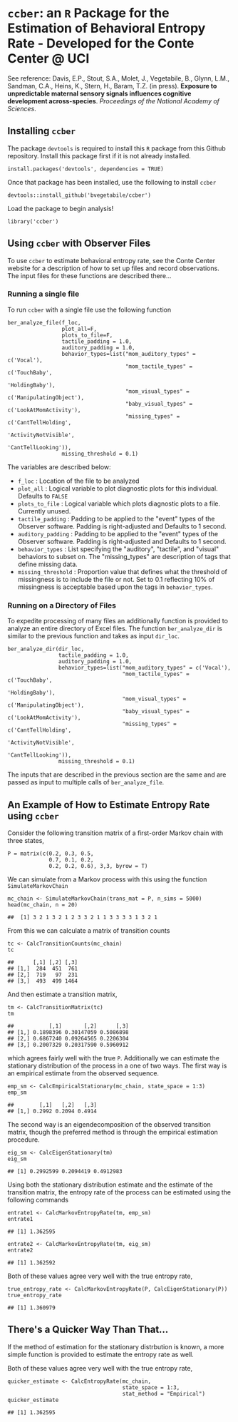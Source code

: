 `ccber`: an `R` Package for the Estimation of Behavioral Entropy Rate - Developed for the Conte Center @ UCI
============================================================================================================

See reference: Davis, E.P., Stout, S.A., Molet, J., Vegetabile, B.,
Glynn, L.M., Sandman, C.A., Heins, K., Stern, H., Baram, T.Z. (in
press). **Exposure to unpredictable maternal sensory signals influences
cognitive development across-species**. *Proceedings of the National
Academy of Sciences*.

Installing `ccber`
------------------

The package `devtools` is required to install this `R` package from this
Github repository. Install this package first if it is not already
installed.

    install.packages('devtools', dependencies = TRUE)

Once that package has been installed, use the following to install
`ccber`

    devtools::install_github('bvegetabile/ccber')

Load the package to begin analysis!

    library('ccber')

Using `ccber` with Observer Files
---------------------------------

To use `ccber` to estimate behavioral entropy rate, see the Conte Center
website for a description of how to set up files and record
observations. The input files for these functions are described there...

### Running a single file

To run `ccber` with a single file use the following function

    ber_analyze_file(f_loc,
                     plot_all=F,
                     plots_to_file=F,
                     tactile_padding = 1.0,
                     auditory_padding = 1.0,
                     behavior_types=list("mom_auditory_types" = c('Vocal'),
                                         "mom_tactile_types" = c('TouchBaby',
                                                                'HoldingBaby'),
                                         "mom_visual_types" = c('ManipulatingObject'),
                                         "baby_visual_types" = c('LookAtMomActivity'),
                                         "missing_types" = c('CantTellHolding',
                                                             'ActivityNotVisible',
                                                             'CantTellLooking')),
                     missing_threshold = 0.1)

The variables are described below:

-   `f_loc` : Location of the file to be analyzed
-   `plot_all` : Logical variable to plot diagnostic plots for
    this individual. Defaults to `FALSE`
-   `plots_to_file` : Logical variable which plots diagnostic plots to
    a file. Currently unused.
-   `tactile_padding` : Padding to be applied to the "event" types of
    the Observer software. Padding is right-adjusted and Defaults to
    1 second.
-   `auditory_padding` : Padding to be applied to the "event" types of
    the Observer software. Padding is right-adjusted and Defaults to
    1 second.
-   `behavior_types` : List specifying the "auditory", "tactile", and
    "visual" behaviors to subset on. The "missing\_types" are
    description of tags that define missing data.  
-   `missing_threshold` : Proportion value that defines what the
    threshold of missingness is to include the file or not. Set to 0.1
    reflecting 10% of missingness is acceptable based upon the tags in
    `behavior_types`.

### Running on a Directory of Files

To expedite processing of many files an additionally function is
provided to analyze an entire directory of Excel files. The function
`ber_analyze_dir` is similar to the previous function and takes as input
`dir_loc`.

    ber_analyze_dir(dir_loc,
                    tactile_padding = 1.0,
                    auditory_padding = 1.0,
                    behavior_types=list("mom_auditory_types" = c('Vocal'),
                                        "mom_tactile_types" = c('TouchBaby',
                                                                'HoldingBaby'),
                                        "mom_visual_types" = c('ManipulatingObject'),
                                        "baby_visual_types" = c('LookAtMomActivity'),
                                        "missing_types" = c('CantTellHolding',
                                                            'ActivityNotVisible',
                                                            'CantTellLooking')),
                    missing_threshold = 0.1)

The inputs that are described in the previous section are the same and
are passed as input to multiple calls of `ber_analyze_file`.

An Example of How to Estimate Entropy Rate using `ccber`
--------------------------------------------------------

Consider the following transition matrix of a first-order Markov chain
with three states,

    P = matrix(c(0.2, 0.3, 0.5, 
                 0.7, 0.1, 0.2,
                 0.2, 0.2, 0.6), 3,3, byrow = T)

We can simulate from a Markov process with this using the function
`SimulateMarkovChain`

    mc_chain <- SimulateMarkovChain(trans_mat = P, n_sims = 5000)
    head(mc_chain, n = 20)

    ##  [1] 3 2 1 3 2 1 2 3 3 2 1 1 3 3 3 3 1 3 2 1

From this we can calculate a matrix of transition counts

    tc <- CalcTransitionCounts(mc_chain)
    tc

    ##      [,1] [,2] [,3]
    ## [1,]  284  451  761
    ## [2,]  719   97  231
    ## [3,]  493  499 1464

And then estimate a transition matrix,

    tm <- CalcTransitionMatrix(tc)
    tm

    ##           [,1]       [,2]      [,3]
    ## [1,] 0.1898396 0.30147059 0.5086898
    ## [2,] 0.6867240 0.09264565 0.2206304
    ## [3,] 0.2007329 0.20317590 0.5960912

which agrees fairly well with the true `P`. Additionally we can estimate
the stationary distribution of the process in a one of two ways. The
first way is an empirical estimate from the observed sequence.

    emp_sm <- CalcEmpiricalStationary(mc_chain, state_space = 1:3)
    emp_sm

    ##        [,1]   [,2]   [,3]
    ## [1,] 0.2992 0.2094 0.4914

The second way is an eigendecomposition of the observed transition
matrix, though the preferred method is through the empirical estimation
procedure.

    eig_sm <- CalcEigenStationary(tm)
    eig_sm

    ## [1] 0.2992599 0.2094419 0.4912983

Using both the stationary distribution estimate and the estimate of the
transition matrix, the entropy rate of the process can be estimated
using the following commands

    entrate1 <- CalcMarkovEntropyRate(tm, emp_sm)
    entrate1

    ## [1] 1.362595

    entrate2 <- CalcMarkovEntropyRate(tm, eig_sm)
    entrate2

    ## [1] 1.362592

Both of these values agree very well with the true entropy rate,

    true_entropy_rate <- CalcMarkovEntropyRate(P, CalcEigenStationary(P))
    true_entropy_rate

    ## [1] 1.360979

There's a Quicker Way Than That...
----------------------------------

If the method of estimation for the stationary distrbution is known, a
more simple function is provided to estimate the entropy rate as well.

Both of these values agree very well with the true entropy rate,

    quicker_estimate <- CalcEntropyRate(mc_chain, 
                                        state_space = 1:3, 
                                        stat_method = "Empirical")
    quicker_estimate

    ## [1] 1.362595
